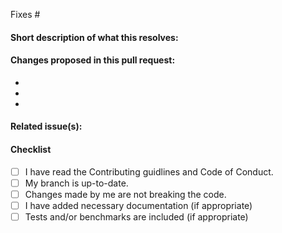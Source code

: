 <!-- Add the issue number that is fixed by this PR (In the form Fixes #12) -->

Fixes #

#### Short description of what this resolves:


#### Changes proposed in this pull request:

-
-
-

#### Related issue(s):


#### Checklist

- [ ] I have read the Contributing guidlines and Code of Conduct.
- [ ] My branch is up-to-date.
- [ ] Changes made by me are not breaking the code.
- [ ] I have added necessary documentation (if appropriate)
- [ ] Tests and/or benchmarks are included (if appropriate)
